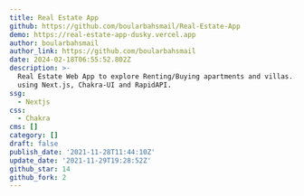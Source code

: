 ```yaml
---
title: Real Estate App
github: https://github.com/boularbahsmail/Real-Estate-App
demo: https://real-estate-app-dusky.vercel.app
author: boularbahsmail
author_link: https://github.com/boularbahsmail
date: 2024-02-18T06:55:52.802Z
description: >-
  Real Estate Web App to explore Renting/Buying apartments and villas.., Built
  using Next.js, Chakra-UI and RapidAPI.
ssg:
  - Nextjs
css:
  - Chakra
cms: []
category: []
draft: false
publish_date: '2021-11-28T11:44:10Z'
update_date: '2021-11-29T19:28:52Z'
github_star: 14
github_fork: 2
---
```

